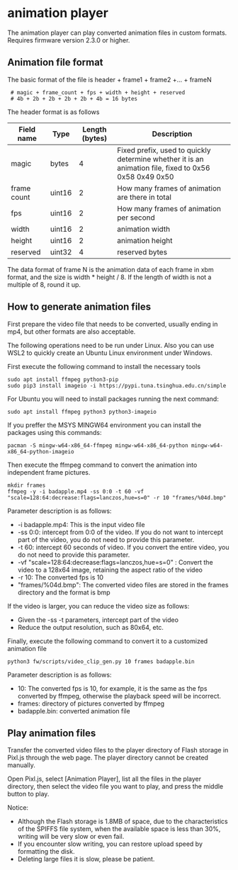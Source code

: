 # animation player

The animation player can play converted animation files in custom formats. Requires firmware version 2.3.0 or higher.

## Animation file format

The basic format of the file is header + frame1 + frame2 +... + frameN

     # magic + frame_count + fps + width + height + reserved
     # 4b + 2b + 2b + 2b + 2b + 4b = 16 bytes

The header format is as follows

| Field name  | Type   | Length (bytes) | Description                                                                                           |
| ----------- | ------ | -------------- | ----------------------------------------------------------------------------------------------------- |
| magic       | bytes  | 4              | Fixed prefix, used to quickly determine whether it is an animation file, fixed to 0x56 0x58 0x49 0x50 |
| frame count | uint16 | 2              | How many frames of animation are there in total                                                       |
| fps         | uint16 | 2              | How many frames of animation per second                                                               |
| width       | uint16 | 2              | animation width                                                                                       |
| height      | uint16 | 2              | animation height                                                                                      |
| reserved    | uint32 | 4              | reserved bytes                                                                                        |

The data format of frame N is the animation data of each frame in xbm format, and the size is width \* height / 8.
If the length of width is not a multiple of 8, round it up.

## How to generate animation files

First prepare the video file that needs to be converted, usually ending in mp4, but other formats are also acceptable.

The following operations need to be run under Linux.
Also you can use WSL2 to quickly create an Ubuntu Linux environment under Windows.

First execute the following command to install the necessary tools

```
sudo apt install ffmpeg python3-pip
sudo pip3 install imageio -i https://pypi.tuna.tsinghua.edu.cn/simple
```

For Ubuntu you will need to install packages running the next command:

```
sudo apt install ffmpeg python3 python3-imageio
```

If you preffer the MSYS MINGW64 environment you can install the packages using this commands:

```
pacman -S mingw-w64-x86_64-ffmpeg mingw-w64-x86_64-python mingw-w64-x86_64-python-imageio
```

Then execute the ffmpeg command to convert the animation into independent frame pictures.

```
mkdir frames
ffmpeg -y -i badapple.mp4 -ss 0:0 -t 60 -vf "scale=128:64:decrease:flags=lanczos,hue=s=0" -r 10 "frames/%04d.bmp"
```

Parameter description is as follows:

- -i badapple.mp4: This is the input video file
- -ss 0:0: intercept from 0:0 of the video. If you do not want to intercept part of the video, you do not need to provide this parameter.
- -t 60: intercept 60 seconds of video. If you convert the entire video, you do not need to provide this parameter.
- -vf "scale=128:64:decrease:flags=lanczos,hue=s=0" : Convert the video to a 128x64 image, retaining the aspect ratio of the video
- -r 10: The converted fps is 10
- "frames/%04d.bmp": The converted video files are stored in the frames directory and the format is bmp

If the video is larger, you can reduce the video size as follows:

- Given the -ss -t parameters, intercept part of the video
- Reduce the output resolution, such as 80x64, etc.

Finally, execute the following command to convert it to a customized animation file

```
python3 fw/scripts/video_clip_gen.py 10 frames badapple.bin
```

Parameter description is as follows:

- 10: The converted fps is 10, for example, it is the same as the fps converted by ffmpeg, otherwise the playback speed will be incorrect.
- frames: directory of pictures converted by ffmpeg
- badapple.bin: converted animation file

## Play animation files

Transfer the converted video files to the player directory of Flash storage in Pixl.js through the web page. The player directory cannot be created manually.

Open Pixl.js, select [Animation Player], list all the files in the player directory, then select the video file you want to play, and press the middle button to play.

Notice:

- Although the Flash storage is 1.8MB of space, due to the characteristics of the SPIFFS file system, when the available space is less than 30%, writing will be very slow or even fail.
- If you encounter slow writing, you can restore upload speed by formatting the disk.
- Deleting large files it is slow, please be patient.
